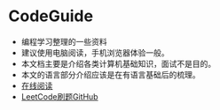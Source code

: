 # CodeGuide

+ 编程学习整理的一些资料
+ 建议使用电脑阅读，手机浏览器体验一般。
+ 本文档主要是介绍各类计算机基础知识，面试不是目的。
+ 本文的语言部分介绍应该是在有语言基础后的梳理。
+ [在线阅读](https://dangoyear.github.io/CodeGuide)
+ [LeetCode刷题GitHub](https://github.com/DangOYear/LeetCodeJava)

